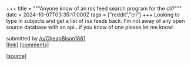 +++
title = """Anyone know of an rss feed search program for the cli?"""
date = 2024-10-07T03:35:17.000Z
tags = ["reddit","cli"]
+++
Looking to type in subjects and get a list of rss feeds back. I'm not away of any open source database with an api...if you know of one please let me know!

submitted by [/u/CheapBison1861](https://www.reddit.com/user/CheapBison1861)  
[\[link\]](https://www.reddit.com/r/commandline/comments/1fxylx0/anyone_know_of_an_rss_feed_search_program_for_the/) [\[comments\]](https://www.reddit.com/r/commandline/comments/1fxylx0/anyone_know_of_an_rss_feed_search_program_for_the/)

[[source]](https://www.reddit.com/r/commandline/comments/1fxylx0/anyone_know_of_an_rss_feed_search_program_for_the/)
